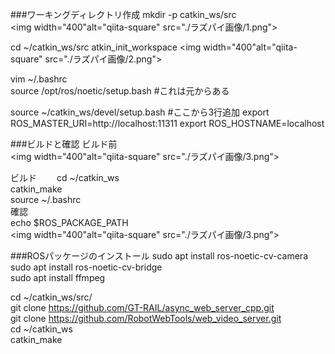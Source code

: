 ﻿###ワーキングディレクトリ作成
mkdir -p catkin_ws/src  
<img width="400"alt="qiita-square"  src="./ラズパイ画像/1.png">

cd ~/catkin_ws/src
atkin_init_workspace 
<img width="400"alt="qiita-square"  src="./ラズパイ画像/2.png">

vim  ~/.bashrc  
source /opt/ros/noetic/setup.bash          #これは元からある

source ~/catkin_ws/devel/setup.bash         #ここから3行追加
export ROS_MASTER_URI=http://localhost:11311
export ROS_HOSTNAME=localhost

###ビルドと確認
ビルド前  
<img width="400"alt="qiita-square"  src="./ラズパイ画像/3.png">

ビルド　　
cd ~/catkin_ws  
catkin_make  
source ~/.bashrc  
確認  
echo $ROS_PACKAGE_PATH  
<img width="400"alt="qiita-square"  src="./ラズパイ画像/3.png"><br>

###ROSパッケージのインストール
sudo apt install ros-noetic-cv-camera  
sudo apt install ros-noetic-cv-bridge  
sudo apt install ffmpeg  

cd ~/catkin_ws/src/  
git clone https://github.com/GT-RAIL/async_web_server_cpp.git  
git clone https://github.com/RobotWebTools/web_video_server.git  
cd ~/catkin_ws  
catkin_make   





